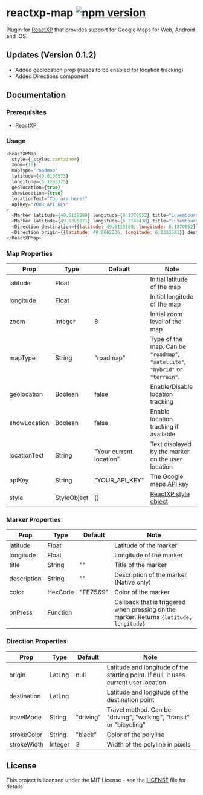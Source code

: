 # reactxp-map [![npm version](https://img.shields.io/npm/v/reactxp-map.svg?style=flat)](https://www.npmjs.com/package/reactxp-map)
Plugin for [ReactXP](https://microsoft.github.io/reactxp/) that provides support for Google Maps for Web, Android and iOS.

## Updates (Version 0.1.2)
* Added geolocation prop (needs to be enabled for location tracking)
* Added Directions component

## Documentation

### Prerequisites
* [ReactXP](https://github.com/microsoft/reactxp/)

### Usage
```javascript
<ReactXPMap
  style={_styles.container}
  zoom={10}
  mapType="roadmap"
  latitude={49.6106573}
  longitude={6.1293375}
  geolocation={true}
  showLocation={true}
  locationText="You are here!"
  apiKey="YOUR_API_KEY"
>
  <Marker latitude={49.6119289} longitude={6.1370552} title="Luxembourg City" description="Capital city of Luxembourg" color="00c00c" onPress={this.showMessage}/>
  <Marker latitude={49.6285071} longitude={6.2148438} title="Luxembourg Airport" color="2fb6ab" onPress={this.showMessage}/>
  <Direction destination={{latitude: 49.6119289, longitude: 6.1370552}}/>
  <Direction origin={{latitude: 49.6002236, longitude: 6.1333581}} destination={{latitude: 49.609966, longitude: 6.129702}} travelMode="walking" strokeColor="red" strokeWidth={3}/>
</ReactXPMap>
```

### Map Properties
| Prop         | Type            | Default  | Note |
|--------------|-----------------|----------|------|
| latitude     | Float           |          | Initial latitude of the map |
| longitude    | Float           |          | Initial longitude of the map |
| zoom         | Integer         | 8        | Initial zoom level of the map |
| mapType      | String          | "roadmap" | Type of the map. Can be `"roadmap"`, `"satellite"`, `"hybrid"` or `"terrain"`. |
| geolocation  | Boolean         | false    | Enable/Disable location tracking |
| showLocation | Boolean         | false    | Enable location tracking if available |
| locationText | String          | "Your current location" | Text displayed by the marker on the user location |
| apiKey       | String          | "YOUR_API_KEY" | The Google maps [API key](https://developers.google.com/maps/documentation/javascript/get-api-key) |
| style        | StyleObject     | {} | [ReactXP style object](https://microsoft.github.io/reactxp/docs/styles.html) |

### Marker Properties
| Prop         | Type            | Default  | Note |
|--------------|-----------------|----------|------|
| latitude     | Float           |          | Latitude of the marker |
| longitude    | Float           |          | Longitude of the marker |
| title        | String          | ""       | Title of the marker |
| description  | String          | ""       | Description of the marker (Native only) |
| color        | HexCode         | "FE7569" | Color of the marker |
| onPress      | Function        |          | Callback that is triggered when pressing on the marker. Returns `{latitude, longitude}` |

### Direction Properties
| Prop         | Type            | Default  | Note |
|--------------|-----------------|----------|------|
| origin       | LatLng          | null     | Latitude and longitude of the starting point. If null, it uses current user location |
| destination  | LatLng          |          | Latitude and longitude of the destination point |
| travelMode   | String          | "driving"| Travel method. Can be "driving", "walking", "transit" or "bicycling" |
| strokeColor  | String          | "black"  | Color of the polyline |
| strokeWidth  | Integer         | 3        | Width of the polyline in pixels |

## License
This project is licensed under the MIT License - see the [LICENSE](LICENSE) file for details
